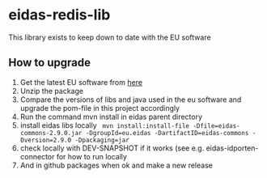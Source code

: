 # eidas-redis-lib

This library exists to keep down to date with the EU software

## How to upgrade

1. Get the latest EU software from [here](https://ec.europa.eu/digital-building-blocks/sites/display/DIGITAL/eIDAS-Node+Integration+Package)
2. Unzip the package
3. Compare the versions of libs and java used in the eu software and upgrade the pom-file in this project accordingly
4. Run the command mvn install in eidas parent directory
5. install eidas libs locally  ``` mvn install:install-file -Dfile=eidas-commons-2.9.0.jar -DgroupId=eu.eidas -DartifactID=eidas-commons -Dversion=2.9.0 -Dpackaging=jar```
6. check locally with DEV-SNAPSHOT if it works (see e.g. eidas-idporten-connector for how to run locally
7. And in github packages when ok and make a new release
